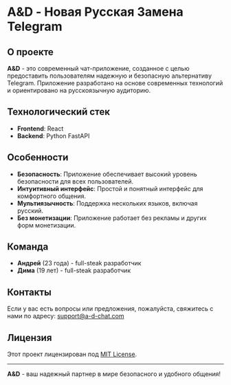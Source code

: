 # A&D - Новая Русская Замена Telegram

## О проекте

**A&D** - это современный чат-приложение, созданное с целью предоставить пользователям надежную и безопасную альтернативу Telegram. Приложение разработано на основе современных технологий и ориентировано на русскоязычную аудиторию.

## Технологический стек

- **Frontend**: React
- **Backend**: Python FastAPI

## Особенности

- **Безопасность**: Приложение обеспечивает высокий уровень безопасности для всех пользователей.
- **Интуитивный интерфейс**: Простой и понятный интерфейс для комфортного общения.
- **Мультиязычность**: Поддержка нескольких языков, включая русский.
- **Без монетизации**: Приложение работает без рекламы и других форм монетизации.

## Команда

- **Андрей** (23 года) - full-steak разработчик
- **Дима** (19 лет) - full-steak разработчик

## Контакты

Если у вас есть вопросы или предложения, пожалуйста, свяжитесь с нами по адресу: [support@a-d-chat.com](mailto:support@a-d-chat.com)

## Лицензия

Этот проект лицензирован под [MIT License](LICENSE).

---

**A&D** - ваш надежный партнер в мире безопасного и удобного общения!